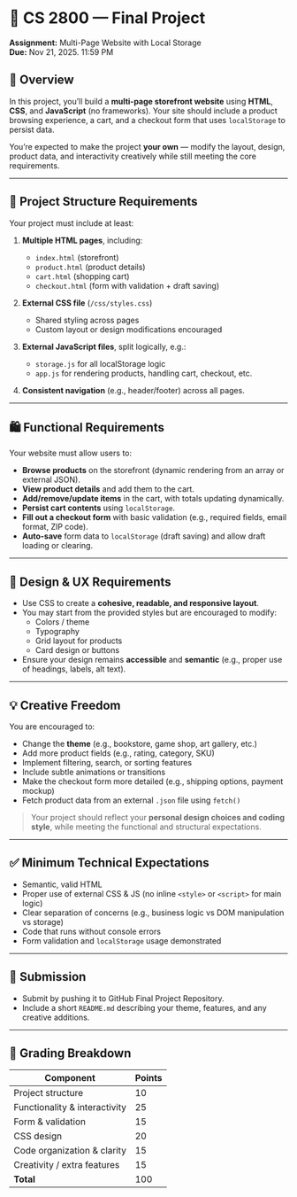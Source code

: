 # 📝 CS 2800 — Final Project  
**Assignment:** Multi-Page Website with Local Storage  
**Due:** Nov 21, 2025. 11:59 PM


## 📌 Overview
In this project, you’ll build a **multi-page storefront website** using **HTML**, **CSS**, and **JavaScript** (no frameworks). Your site should include a product browsing experience, a cart, and a checkout form that uses `localStorage` to persist data.

You’re expected to make the project **your own** — modify the layout, design, product data, and interactivity creatively while still meeting the core requirements.

---

## 🧱 Project Structure Requirements

Your project must include at least:

1. **Multiple HTML pages**, including:  
   - `index.html` (storefront)  
   - `product.html` (product details)  
   - `cart.html` (shopping cart)  
   - `checkout.html` (form with validation + draft saving)

2. **External CSS file** (`/css/styles.css`)  
   - Shared styling across pages  
   - Custom layout or design modifications encouraged

3. **External JavaScript files**, split logically, e.g.:  
   - `storage.js` for all localStorage logic  
   - `app.js` for rendering products, handling cart, checkout, etc.

4. **Consistent navigation** (e.g., header/footer) across all pages.

---

## 🛍️ Functional Requirements

Your website must allow users to:

- **Browse products** on the storefront (dynamic rendering from an array or external JSON).  
- **View product details** and add them to the cart.  
- **Add/remove/update items** in the cart, with totals updating dynamically.  
- **Persist cart contents** using `localStorage`.  
- **Fill out a checkout form** with basic validation (e.g., required fields, email format, ZIP code).  
- **Auto-save** form data to `localStorage` (draft saving) and allow draft loading or clearing.

---

## 🎨 Design & UX Requirements

- Use CSS to create a **cohesive, readable, and responsive layout**.  
- You may start from the provided styles but are encouraged to modify:
  - Colors / theme  
  - Typography  
  - Grid layout for products  
  - Card design or buttons
- Ensure your design remains **accessible** and **semantic** (e.g., proper use of headings, labels, alt text).

---

## 💡 Creative Freedom

You are encouraged to:

- Change the **theme** (e.g., bookstore, game shop, art gallery, etc.)  
- Add more product fields (e.g., rating, category, SKU)  
- Implement filtering, search, or sorting features  
- Include subtle animations or transitions  
- Make the checkout form more detailed (e.g., shipping options, payment mockup)  
- Fetch product data from an external `.json` file using `fetch()`  

> Your project should reflect your **personal design choices and coding style**, while meeting the functional and structural expectations.

---

## ✅ Minimum Technical Expectations

- Semantic, valid HTML  
- Proper use of external CSS & JS (no inline `<style>` or `<script>` for main logic)  
- Clear separation of concerns (e.g., business logic vs DOM manipulation vs storage)  
- Code that runs without console errors  
- Form validation and `localStorage` usage demonstrated

---

## 📂 Submission

- Submit by pushing it to GitHub Final Project Repository.
- Include a short `README.md` describing your theme, features, and any creative additions.

---

## 🧮 Grading Breakdown

| Component                     | Points |
|-------------------------------|--------|
| Project structure             | 10     |
| Functionality & interactivity | 25     |
| Form & validation             | 15     |
| CSS design                    | 20     |
| Code organization & clarity   | 15     |
| Creativity / extra features   | 15     |
| **Total**                     | 100    |
